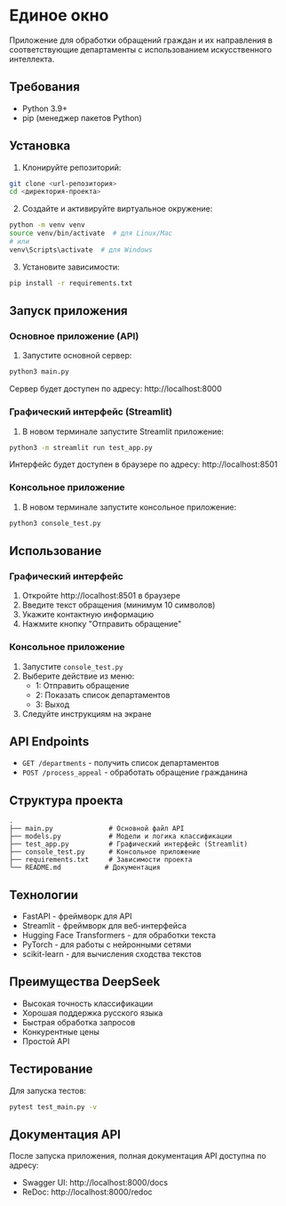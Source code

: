 # Единое окно

Приложение для обработки обращений граждан и их направления в соответствующие департаменты с использованием искусственного интеллекта.

## Требования

- Python 3.9+
- pip (менеджер пакетов Python)

## Установка

1. Клонируйте репозиторий:
```bash
git clone <url-репозитория>
cd <директория-проекта>
```

2. Создайте и активируйте виртуальное окружение:
```bash
python -m venv venv
source venv/bin/activate  # для Linux/Mac
# или
venv\Scripts\activate  # для Windows
```

3. Установите зависимости:
```bash
pip install -r requirements.txt
```

## Запуск приложения

### Основное приложение (API)

1. Запустите основной сервер:
```bash
python3 main.py
```
Сервер будет доступен по адресу: http://localhost:8000

### Графический интерфейс (Streamlit)

1. В новом терминале запустите Streamlit приложение:
```bash
python3 -m streamlit run test_app.py
```
Интерфейс будет доступен в браузере по адресу: http://localhost:8501

### Консольное приложение

1. В новом терминале запустите консольное приложение:
```bash
python3 console_test.py
```

## Использование

### Графический интерфейс
1. Откройте http://localhost:8501 в браузере
2. Введите текст обращения (минимум 10 символов)
3. Укажите контактную информацию
4. Нажмите кнопку "Отправить обращение"

### Консольное приложение
1. Запустите `console_test.py`
2. Выберите действие из меню:
   - 1: Отправить обращение
   - 2: Показать список департаментов
   - 3: Выход
3. Следуйте инструкциям на экране

## API Endpoints

- `GET /departments` - получить список департаментов
- `POST /process_appeal` - обработать обращение гражданина

## Структура проекта

```
.
├── main.py              # Основной файл API
├── models.py            # Модели и логика классификации
├── test_app.py          # Графический интерфейс (Streamlit)
├── console_test.py      # Консольное приложение
├── requirements.txt     # Зависимости проекта
└── README.md           # Документация
```

## Технологии

- FastAPI - фреймворк для API
- Streamlit - фреймворк для веб-интерфейса
- Hugging Face Transformers - для обработки текста
- PyTorch - для работы с нейронными сетями
- scikit-learn - для вычисления сходства текстов

## Преимущества DeepSeek

- Высокая точность классификации
- Хорошая поддержка русского языка
- Быстрая обработка запросов
- Конкурентные цены
- Простой API

## Тестирование

Для запуска тестов:
```bash
pytest test_main.py -v
```

## Документация API

После запуска приложения, полная документация API доступна по адресу:
- Swagger UI: http://localhost:8000/docs
- ReDoc: http://localhost:8000/redoc 